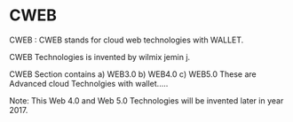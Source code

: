 # CWEB
CWEB  :  CWEB  stands  for  cloud  web  technologies  with WALLET.  

CWEB Technologies is invented   by  wilmix  jemin  j.

CWEB Section contains     a)  WEB3.0  b) WEB4.0  c) WEB5.0  These  are Advanced  cloud  Technolgies with  wallet.....

Note: This  Web 4.0 and  Web 5.0 Technologies  will  be  invented later  in  year  2017. 
